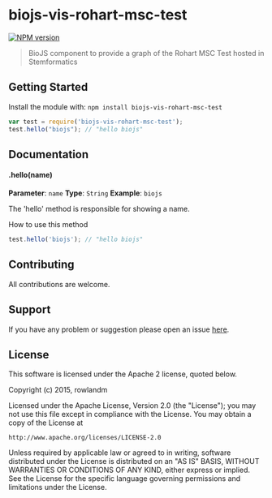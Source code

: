 # biojs-vis-rohart-msc-test

[![NPM version](http://img.shields.io/npm/v/biojs-vis-rohart-msc-test.svg)](https://www.npmjs.org/package/biojs-vis-rohart-msc-test) 

> BioJS component to provide a graph of the Rohart MSC Test hosted in Stemformatics

## Getting Started
Install the module with: `npm install biojs-vis-rohart-msc-test`

```javascript
var test = require('biojs-vis-rohart-msc-test');
test.hello("biojs"); // "hello biojs"
```

## Documentation

#### .hello(name)

**Parameter**: `name`
**Type**: `String`
**Example**: `biojs`

The 'hello' method is responsible for showing a name.

How to use this method

```javascript
test.hello('biojs'); // "hello biojs"
```

## Contributing

All contributions are welcome.

## Support

If you have any problem or suggestion please open an issue [here](https://github.com/rowlandm/biojs-vis-rohart-msc-test/issues).

## License 
This software is licensed under the Apache 2 license, quoted below.

Copyright (c) 2015, rowlandm

Licensed under the Apache License, Version 2.0 (the "License"); you may not
use this file except in compliance with the License. You may obtain a copy of
the License at

    http://www.apache.org/licenses/LICENSE-2.0

Unless required by applicable law or agreed to in writing, software
distributed under the License is distributed on an "AS IS" BASIS, WITHOUT
WARRANTIES OR CONDITIONS OF ANY KIND, either express or implied. See the
License for the specific language governing permissions and limitations under
the License.
